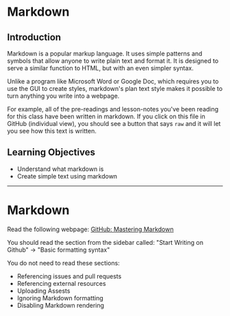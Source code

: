 # Markdown

## Introduction

Markdown is a popular markup language. It uses simple patterns and symbols that allow anyone to write plain text and format it. It is designed to serve a similar function to HTML, but with an even simpler syntax.

Unlike a program like Microsoft Word or Google Doc, which requires you to use the GUI to create styles, markdown's plan text style makes it possible to turn anything you write into a webpage.

For example, all of the pre-readings and lesson-notes you've been reading for this class have been written in markdown. If you click on this file in GitHub (individual view), you should see a button that says `raw` and it will let you see how this text is written.

## Learning Objectives

- Understand what markdown is
- Create simple text using markdown

<hr>

# Markdown

Read the following webpage: [GitHub: Mastering Markdown](https://guides.github.com/features/mastering-markdown/#GitHub-flavored-markdown)

You should read the section from the sidebar called: "Start Writing on Github" -> "Basic formatting syntax"
    
You do not need to read these sections:
- Referencing issues and pull requests
- Referencing external resources
- Uploading Assests
- Ignoring Markdown formatting
- Disabling Markdown rendering
